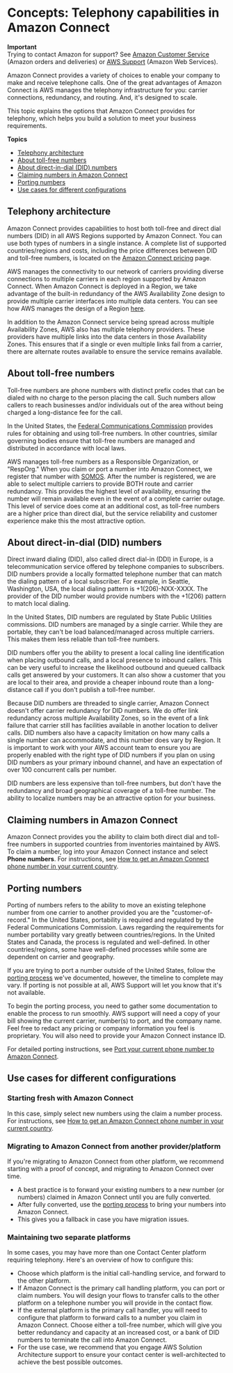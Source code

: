 # Concepts: Telephony capabilities in Amazon Connect<a name="concepts-telephony"></a>

**Important**  
Trying to contact Amazon for support? See [Amazon Customer Service](https://www.amazon.com/gp/help/customer/display.html) \(Amazon orders and deliveries\) or [AWS Support](http://aws.amazon.com/premiumsupport/) \(Amazon Web Services\)\.

Amazon Connect provides a variety of choices to enable your company to make and receive telephone calls\. One of the great advantages of Amazon Connect is AWS manages the telephony infrastructure for you: carrier connections, redundancy, and routing\. And, it's designed to scale\. 

This topic explains the options that Amazon Connect provides for telephony, which helps you build a solution to meet your business requirements\.

**Topics**
+ [Telephony architecture](#concepts-telephony-architecture)
+ [About toll\-free numbers](#concepts-toll-free-numbers)
+ [About direct\-in\-dial \(DID\) numbers](#concepts-did-numbers)
+ [Claiming numbers in Amazon Connect](#concepts-claiming-numbers)
+ [Porting numbers](#concepts-porting-numbers)
+ [Use cases for different configurations](#concepts-use-cases)

## Telephony architecture<a name="concepts-telephony-architecture"></a>

Amazon Connect provides capabilities to host both toll\-free and direct dial numbers \(DID\) in all AWS Regions supported by Amazon Connect\. You can use both types of numbers in a single instance\. A complete list of supported countries/regions and costs, including the price differences between DID and toll\-free numbers, is located on the [Amazon Connect pricing](http://aws.amazon.com/connect/pricing/) page\.

AWS manages the connectivity to our network of carriers providing diverse connections to multiple carriers in each region supported by Amazon Connect\. When Amazon Connect is deployed in a Region, we take advantage of the built\-in redundancy of the AWS Availability Zone design to provide multiple carrier interfaces into multiple data centers\. You can see how AWS manages the design of a Region [here](https://infrastructure.aws/)\.

In addition to the Amazon Connect service being spread across multiple Availability Zones, AWS also has multiple telephony providers\. These providers have multiple links into the data centers in those Availability Zones\. This ensures that if a single or even multiple links fail from a carrier, there are alternate routes available to ensure the service remains available\. 

## About toll\-free numbers<a name="concepts-toll-free-numbers"></a>

Toll\-free numbers are phone numbers with distinct prefix codes that can be dialed with no charge to the person placing the call\. Such numbers allow callers to reach businesses and/or individuals out of the area without being charged a long\-distance fee for the call\. 

In the United States, the [Federal Communications Commission](https://www.fcc.gov/consumers/guides/what-toll-free-number-and-how-does-it-work) provides rules for obtaining and using toll\-free numbers\. In other countries, similar governing bodies ensure that toll\-free numbers are managed and distributed in accordance with local laws\.

AWS manages toll\-free numbers as a Responsible Organization, or "RespOrg\." When you claim or port a number into Amazon Connect, we register that number with [SOMOS](https://www.somos.com/)\. After the number is registered, we are able to select multiple carriers to provide BOTH route and carrier redundancy\. This provides the highest level of availability, ensuring the number will remain available even in the event of a complete carrier outage\. This level of service does come at an additional cost, as toll\-free numbers are a higher price than direct dial, but the service reliability and customer experience make this the most attractive option\.

## About direct\-in\-dial \(DID\) numbers<a name="concepts-did-numbers"></a>

Direct inward dialing \(DID\), also called direct dial\-in \(DDI\) in Europe, is a telecommunication service offered by telephone companies to subscribers\. DID numbers provide a locally formatted telephone number that can match the dialing pattern of a local subscriber\. For example, in Seattle, Washington, USA, the local dialing pattern is \+1\(206\)\-NXX\-XXXX\. The provider of the DID number would provide numbers with the \+1\(206\) pattern to match local dialing\.

In the United States, DID numbers are regulated by State Public Utilities commissions\. DID numbers are managed by a single carrier\. While they are portable, they can't be load balanced/managed across multiple carriers\. This makes them less reliable than toll\-free numbers\.

DID numbers offer you the ability to present a local calling line identification when placing outbound calls, and a local presence to inbound callers\. This can be very useful to increase the likelihood outbound and queued callback calls get answered by your customers\. It can also show a customer that you are local to their area, and provide a cheaper inbound route than a long\-distance call if you don't publish a toll\-free number\.

Because DID numbers are threaded to single carrier, Amazon Connect doesn't offer carrier redundancy for DID numbers\. We do offer link redundancy across multiple Availability Zones, so in the event of a link failure that carrier still has facilities available in another location to deliver calls\. DID numbers also have a capacity limitation on how many calls a single number can accommodate, and this number does vary by Region\. It is important to work with your AWS account team to ensure you are properly enabled with the right type of DID numbers if you plan on using DID numbers as your primary inbound channel, and have an expectation of over 100 concurrent calls per number\.

DID numbers are less expensive than toll\-free numbers, but don't have the redundancy and broad geographical coverage of a toll\-free number\. The ability to localize numbers may be an attractive option for your business\.

## Claiming numbers in Amazon Connect<a name="concepts-claiming-numbers"></a>

Amazon Connect provides you the ability to claim both direct dial and toll\-free numbers in supported countries from inventories maintained by AWS\. To claim a number, log into your Amazon Connect instance and select **Phone numbers**\. For instructions, see [How to get an Amazon Connect phone number in your current country](get-connect-number.md)\. 

## Porting numbers<a name="concepts-porting-numbers"></a>

Porting of numbers refers to the ability to move an existing telephone number from one carrier to another provided you are the "customer\-of\-record\." In the United States, portability is required and regulated by the Federal Communications Commission\. Laws regarding the requirements for number portability vary greatly between countries/regions\. In the United States and Canada, the process is regulated and well\-defined\. In other countries/regions, some have well\-defined processes while some are dependent on carrier and geography\. 

If you are trying to port a number outside of the United States, follow the [porting process](port-phone-number.md) we've documented, however, the timeline to complete may vary\. If porting is not possible at all, AWS Support will let you know that it's not available\. 

To begin the porting process, you need to gather some documentation to enable the process to run smoothly\. AWS support will need a copy of your bill showing the current carrier, number\(s\) to port, and the company name\. Feel free to redact any pricing or company information you feel is proprietary\. You will also need to provide your Amazon Connect instance ID\. 

For detailed porting instructions, see [Port your current phone number to Amazon Connect](port-phone-number.md)\.

## Use cases for different configurations<a name="concepts-use-cases"></a>

### Starting fresh with Amazon Connect<a name="concepts-new-config"></a>

In this case, simply select new numbers using the claim a number process\. For instructions, see [How to get an Amazon Connect phone number in your current country](get-connect-number.md)\.

### Migrating to Amazon Connect from another provider/platform<a name="concepts-migrate-platforms"></a>

If you're migrating to Amazon Connect from other platform, we recommend starting with a proof of concept, and migrating to Amazon Connect over time\.
+ A best practice is to forward your existing numbers to a new number \(or numbers\) claimed in Amazon Connect until you are fully converted\. 
+ After fully converted, use the [porting process](port-phone-number.md) to bring your numbers into Amazon Connect\. 
+ This gives you a fallback in case you have migration issues\.

### Maintaining two separate platforms<a name="concepts-two-platforms"></a>

In some cases, you may have more than one Contact Center platform requiring telephony\. Here's an overview of how to configure this:
+ Choose which platform is the initial call\-handling service, and forward to the other platform\. 
+ If Amazon Connect is the primary call handling platform, you can port or claim numbers\. You will design your flows to transfer calls to the other platform on a telephone number you will provide in the contact flow\. 
+ If the external platform is the primary call handler, you will need to configure that platform to forward calls to a number you claim in Amazon Connect\. Choose either a toll\-free number, which will give you better redundancy and capacity at an increased cost, or a bank of DID numbers to terminate the call into Amazon Connect\.
+ For the use case, we recommend that you engage AWS Solution Architecture support to ensure your contact center is well\-architected to achieve the best possible outcomes\.